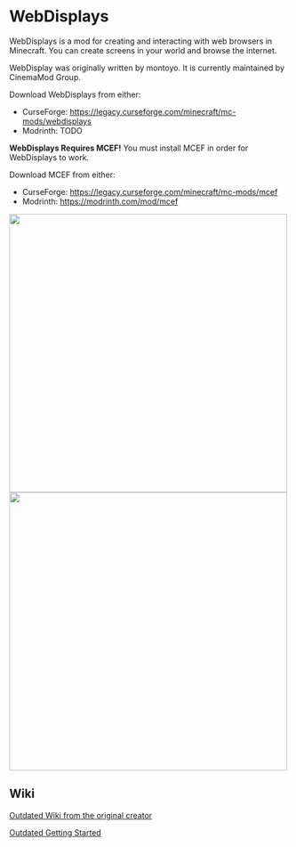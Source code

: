 # WebDisplays
WebDisplays is a mod for creating and interacting with web browsers in Minecraft. You can create screens in your world and browse the internet.

WebDisplay was originally written by montoyo. It is currently maintained by CinemaMod Group.

Download WebDisplays from either:
- CurseForge: https://legacy.curseforge.com/minecraft/mc-mods/webdisplays
- Modrinth: TODO

**WebDisplays Requires MCEF!** You must install MCEF in order for WebDisplays to work.

Download MCEF from either:
- CurseForge: https://legacy.curseforge.com/minecraft/mc-mods/mcef
- Modrinth: https://modrinth.com/mod/mcef

<img src='https://github.com/CinemaMod/webdisplays/assets/30220598/2acfd365-fa87-4adb-970a-33bb5c79f7ba' width='500'>
<img src='https://github.com/CinemaMod/webdisplays/assets/30220598/4e9985a3-d09f-4ab4-8016-37733d4f4a99' width='500'>

## Wiki
[Outdated Wiki from the original creator](https://montoyo.net/wdwiki/index.php?title=Main_Page)

[Outdated Getting Started](https://montoyo.net/wdwiki/index.php?title=Screen)
